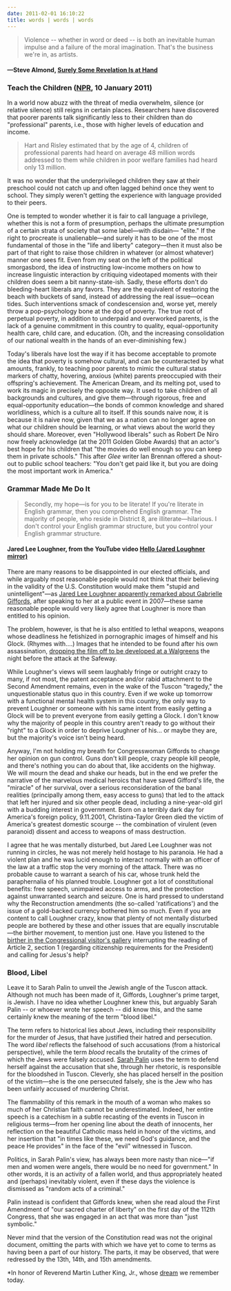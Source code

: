 ```yaml
---
date: 2011-02-01 16:10:22
title: words | words | words
---
```


> Violence -- whether in word or deed -- is both an inevitable human impulse and a failure of the moral imagination. That's the business we're in, as artists.
#### —Steve Almond, [Surely Some Revelation Is at Hand](http://therumpus.net/2011/01/surely-some-revelation-is-at-hand/)

### Teach the Children ([NPR](http://www.npr.org/2011/01/10/132740565/closing-the-achievement-gap-with-baby-talk), 10 January 2011)

In a world now abuzz with the threat of media overwhelm, silence (or relative silence) still reigns in certain places. Researchers have discovered that poorer parents talk significantly less to their children than do "professional" parents, i.e., those with higher levels of education and income.

> Hart and Risley estimated that by the age of 4, children of professional parents had heard on average 48 million words addressed to them while children in poor welfare families had heard only 13 million.

It was no wonder that the underprivileged children they saw at their preschool could not catch up and often lagged behind once they went to school. They simply weren't getting the experience with language provided to their peers.

One is tempted to wonder whether it is fair to call language a privilege, whether this is not a form of presumption, perhaps the ultimate presumption of a certain strata of society that some label—with disdain— "elite." If the right to procreate is unalienable—and surely it has to be one of the most fundamental of those in the "life and liberty" category—then it must also be part of that right to raise those children in whatever (or almost whatever) manner one sees fit. Even from my seat on the left of the political smorgasbord, the idea of instructing low-income mothers on how to increase linguistic interaction by critiquing videotaped moments with their children does seem a bit nanny-state-ish. Sadly, these efforts don't do bleeding-heart liberals any favors. They are the equivalent of restoring the beach with buckets of sand, instead of addressing the real issue—ocean tides. Such interventions smack of condescension and, worse yet, merely throw a pop-psychology bone at the dog of poverty. The true root of perpetual poverty, in addition to underpaid and overworked parents, is the lack of a genuine commitment in this country to quality, equal-opportunity health care, child care, and education. (Oh, and the increasing consolidation of our national wealth in the hands of an ever-diminishing few.)

Today's liberals have lost the way if it has become acceptable to promote the idea that poverty is somehow cultural, and can be counteracted by what amounts, frankly, to teaching poor parents to mimic the cultural status markers of chatty, hovering, anxious (white) parents preoccupied with their offspring's achievement. The American Dream, and its melting pot, used to work its magic in precisely the opposite way. It used to take children of all backgrounds and cultures, and give them—through rigorous, free and equal-opportunity education—the bonds of common knowledge and shared worldliness, which is a culture all to itself. If this sounds naive now, it is because it is naive now, given that we as a nation can no longer agree on what our children should be learning, or what views about the world they should share. Moreover, even "Hollywood liberals" such as Robert De Niro now freely acknowledge (at the 2011 Golden Globe Awards) that an actor's best hope for his children that "the movies do well enough so you can keep them in private schools." This after *Glee* writer Ian Brennan offered a shout-out to public school teachers: "You  don't get paid like it, but you are doing the most important work in  America."

### Grammar Made Me Do It
> Secondly, my hope—is for you to be literate! If you're literate in English grammar, then you comprehend English grammar. The majority of people, who reside in District 8, are illiterate—hilarious. I don't control your English grammar structure, but you control your English grammar structure.
#### Jared Lee Loughner, from the YouTube video [Hello (Jared Loughner mirror)](http://www.youtube.com/watch?v=4muIWxxy3c4tp://)

There are many reasons to be disappointed in our elected officials, and while arguably most reasonable people would not think that their believing in the validity of the U.S. Constitution would make them "stupid and unintelligent"—as [Jared Lee Loughner apparently remarked about Gabrielle Giffords](http://www.nytimes.com/2011/01/09/us/politics/09shooter.html), after speaking to her at a public event in 2007—these same reasonable people would very likely agree that Loughner is more than entitled to his opinion.

The problem, however, is that he is also entitled to lethal weapons, weapons whose deadliness he fetishized in pornographic images of himself and his Glock. (Rhymes with....) Images that he intended to be found after his own assassination, [dropping the film off to be developed at a Walgreens](http://www.nytimes.com/2011/01/16/us/16loughner.html?pagewanted=7) the night before the attack at the Safeway.

While Loughner's views will seem laughably fringe or outright crazy to many, if not most, the patent acceptance and/or rabid attachment to the Second Amendment remains, even in the wake of the Tuscon "tragedy," the unquestionable status quo in this country. Even if we woke up tomorrow with a functional mental health system in this country, the only way to prevent Loughner or someone with his same intent from easily getting a Glock will be to prevent everyone from easily getting a Glock. I don't know why the majority of people in this country aren't ready to go without their "right" to a Glock in order to deprive Loughner of his... or maybe they are, but the majority's voice isn't being heard.

Anyway, I'm not holding my breath for Congresswoman Giffords to change her opinion on gun control. Guns don't kill people, crazy people kill people, and there's nothing you can do about that, like accidents on the highway. We will mourn the dead and shake our heads, but in the end we prefer the narrative of the marvelous medical heroics that have saved Gifford's life, the "miracle" of her survival, over a serious reconsideration of the banal realities (principally among them, easy access to guns) that led to the attack that left her injured and six other people dead, including a nine-year-old girl with a budding interest in government. Born on a terribly dark day for America's foreign policy, 9.11.2001, Christina-Taylor Green died the victim of America's greatest domestic scourge -- the combination of virulent (even paranoid) dissent and access to weapons of mass destruction.

I agree that he was mentally disturbed, but Jared Lee Loughner was not running in circles, he was not merely held hostage to his paranoia. He had a violent plan and he was lucid enough to interact normally with an officer of the law at a traffic stop the very morning of the attack. There was no probable cause to warrant a search of his car, whose trunk held the paraphernalia of his planned trouble. Loughner got a lot of constitutional benefits: free speech, unimpaired access to arms, and the protection against unwarranted search and seizure. One is hard pressed to understand why the Reconstruction amendments (the so-called 'ratifications') and the issue of a gold-backed currency bothered him so much. Even if you are content to call Loughner crazy, know that plenty of not mentally disturbed people are bothered by these and other issues that are equally inscrutable—the birther movement, to mention just one. Have you listened to the [birther in the Congressional visitor's gallery](http://www.youtube.com/watch?v=J3Scvqylprc) interrupting the reading of Article 2, section 1 (regarding citizenship requirements for the President) and calling for Jesus's help?

### Blood, Libel
Leave it to Sarah Palin to unveil the Jewish angle of the Tuscon attack. Although not much has been made of it, Giffords, Loughner's prime target, is Jewish. I have no idea whether Loughner knew this, but arguably Sarah Palin -- or whoever wrote her speech -- did know this, and the same certainly knew the meaning of the term "blood libel."

The term refers to historical lies about Jews, including their responsibility for the murder of Jesus, that have justified their hatred and persecution. The word *libel* reflects the falsehood of such accusations (from a historical perspective), while the term *blood* recalls the brutality of the crimes of which the Jews were falsely accused. [Sarah Palin](http://www.youtube.com/watch?v=Jb0VW8vnMhQ) uses the term to defend herself against the accusation that she, through her rhetoric, is responsible for the bloodshed in Tuscon. Cleverly, she has placed herself in the position of the victim—she is the one persecuted falsely, she is the Jew who has been unfairly accused of murdering Christ.

The flammability of this remark in the mouth of a woman who makes so much of her Christian faith cannot be underestimated. Indeed, her entire speech is a catechism in a subtle recasting of the events in Tuscon in religious terms—from her opening line about the death of innocents, her reflection on the beautiful Catholic mass held in honor of the victims, and her insertion that "in times like these, we need God's guidance, and the peace He provides" in the face of the "evil" witnessed in Tuscon.

Politics, in Sarah Palin's view, has always been more nasty than nice—"if men and women were angels, there would be no need for government." In other words, it is an activity of a fallen world, and thus appropriately heated and (perhaps) inevitably violent, even if these days the violence is dismissed as "random acts of a criminal."

Palin instead is confident that Giffords knew, when she read aloud the First Amendment of "our sacred charter of liberty" on the first day of the 112th Congress, that she was engaged in an act that was more than "just symbolic."

Never mind that the version of the Constitution read was not the original document, omitting the parts with which we have yet to come to terms as having been a part of our history. The parts, it may be observed, that were redressed by the 13th, 14th, and 15th amendments.</p>

*In honor of Reverend Martin Luther King, Jr., whose [dream](http://www.npr.org/news/specials/march40th/speeches.html) we remember today.
